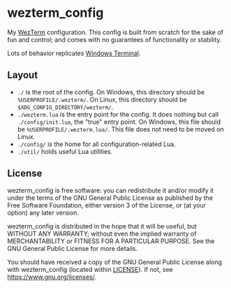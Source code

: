 # wezterm_config

My [WezTerm](https://wezterm.org/) configuration.
This config is built from scratch for the sake of fun and control;
and comes with no guarantees of functionality or stability.

Lots of behavior replicates [Windows Terminal](https://github.com/microsoft/terminal).

## Layout

- `./` is the root of the config.
  On Windows, this directory should be `%USERPROFILE/.wezterm/`.
  On Linux, this directory should be `$XDG_CONFIG_DIRECTORY/wezterm/`.
- `./wezterm.lua` is the entry point for the config.
  It does nothing but call `./config/init.lua`,
  the "true" entry point.
  On Windows, this file should be `%USERPROFILE/.wezterm.lua/`.
  This file does not need to be moved on Linux.
- `./config/` is the home for all configuration-related Lua.
- `./util/` holds useful Lua utilities.

## License

wezterm_config is free software: you can redistribute it and/or modify it
under the terms of the GNU General Public License as published by the Free Software Foundation,
either version 3 of the License, or (at your option) any later version.

wezterm_config is distributed in the hope that it will be useful,
but WITHOUT ANY WARRANTY; without even the implied warranty of MERCHANTABILITY or FITNESS FOR A PARTICULAR PURPOSE.
See the GNU General Public License for more details.

You should have received a copy of the GNU General Public License along with wezterm_config (located within [LICENSE](./LICENSE)).
If not, see <https://www.gnu.org/licenses/>.
